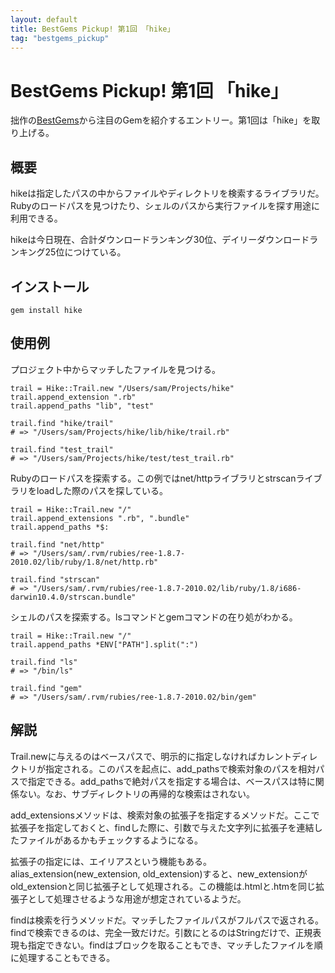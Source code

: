 ```yaml
---
layout: default
title: BestGems Pickup! 第1回 「hike」
tag: "bestgems_pickup"
---
```


# BestGems Pickup! 第1回 「hike」

拙作の[BestGems](http://bestgems.org/)から注目のGemを紹介するエントリー。第1回は「hike」を取り上げる。

## 概要

hikeは指定したパスの中からファイルやディレクトリを検索するライブラリだ。Rubyのロードパスを見つけたり、シェルのパスから実行ファイルを探す用途に利用できる。

hikeは今日現在、合計ダウンロードランキング30位、デイリーダウンロードランキング25位につけている。

## インストール

    gem install hike

## 使用例

プロジェクト中からマッチしたファイルを見つける。

    trail = Hike::Trail.new "/Users/sam/Projects/hike"
    trail.append_extension ".rb"
    trail.append_paths "lib", "test"
    
    trail.find "hike/trail"
    # => "/Users/sam/Projects/hike/lib/hike/trail.rb"
    
    trail.find "test_trail"
    # => "/Users/sam/Projects/hike/test/test_trail.rb"

Rubyのロードパスを探索する。この例ではnet/httpライブラリとstrscanライブラリをloadした際のパスを探している。

    trail = Hike::Trail.new "/"
    trail.append_extensions ".rb", ".bundle"
    trail.append_paths *$:
    
    trail.find "net/http"
    # => "/Users/sam/.rvm/rubies/ree-1.8.7-2010.02/lib/ruby/1.8/net/http.rb"
    
    trail.find "strscan"
    # => "/Users/sam/.rvm/rubies/ree-1.8.7-2010.02/lib/ruby/1.8/i686-darwin10.4.0/strscan.bundle"

シェルのパスを探索する。lsコマンドとgemコマンドの在り処がわかる。

    trail = Hike::Trail.new "/"
    trail.append_paths *ENV["PATH"].split(":")
    
    trail.find "ls"
    # => "/bin/ls"
    
    trail.find "gem"
    # => "/Users/sam/.rvm/rubies/ree-1.8.7-2010.02/bin/gem"

## 解説

Trail.newに与えるのはベースパスで、明示的に指定しなければカレントディレクトリが指定される。このパスを起点に、add_pathsで検索対象のパスを相対パスで指定できる。add_pathsで絶対パスを指定する場合は、ベースパスは特に関係ない。なお、サブディレクトリの再帰的な検索はされない。

add_extensionsメソッドは、検索対象の拡張子を指定するメソッドだ。ここで拡張子を指定しておくと、findした際に、引数で与えた文字列に拡張子を連結したファイルがあるかもチェックするようになる。

拡張子の指定には、エイリアスという機能もある。alias_extension(new_extension, old_extension)すると、new_extensionがold_extensionと同じ拡張子として処理される。この機能は.htmlと.htmを同じ拡張子として処理させるような用途が想定されているようだ。

findは検索を行うメソッドだ。マッチしたファイルパスがフルパスで返される。findで検索できるのは、完全一致だけだ。引数にとるのはStringだけで、正規表現も指定できない。findはブロックを取ることもでき、マッチしたファイルを順に処理することもできる。
